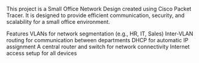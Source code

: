 This project is a Small Office Network Design created using Cisco Packet Tracer. It is designed to provide efficient communication, security, and scalability for a small office environment.

Features
VLANs for network segmentation (e.g., HR, IT, Sales)
Inter-VLAN routing for communication between departments
DHCP for automatic IP assignment
A central router and switch for network connectivity
Internet access setup for all devices
